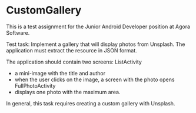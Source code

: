 # CustomGallery

This is a test assignment for the Junior Android Developer position at Agora Software.

Test task:
Implement a gallery that will display photos from Unsplash. The application must extract the resource in JSON format.
 
The application should contain two screens:
ListActivity
- a mini-image with the title and author
- when the user clicks on the image, a screen with the photo opens 
FullPhotoActivity
- displays one photo with the maximum area.

In general, this task requires creating a custom gallery with Unsplash.
